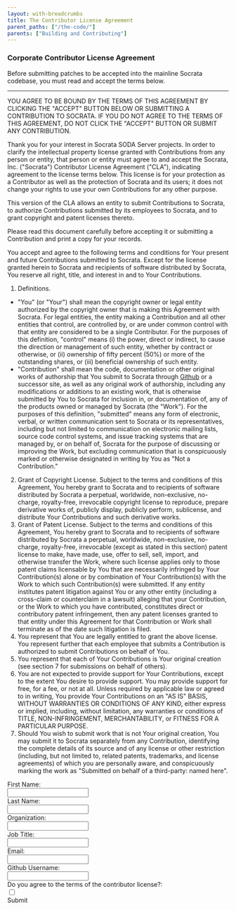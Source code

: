 ```yaml
---
layout: with-breadcrumbs
title: The Contributor License Agreement
parent_paths: ["/the-code/"]
parents: ["Building and Contributing"]
---
```


### Corporate Contributor License Agreement

Before submitting patches to be accepted into the mainline Socrata codebase, you must read and accept the terms below.

---

YOU AGREE TO BE BOUND BY THE TERMS OF THIS AGREEMENT BY CLICKING THE "ACCEPT" BUTTON BELOW OR SUBMITTING A CONTRIBUTION TO SOCRATA.  IF YOU DO NOT AGREE TO THE TERMS OF THIS AGREEMENT, DO NOT CLICK THE "ACCEPT" BUTTON OR SUBMIT ANY CONTRIBUTION.

Thank you for your interest in Socrata SODA Server projects.  In order to clarify the intellectual property license granted with Contributions from any person or entity, that person or entity must agree to and accept the Socrata, Inc. ("Socrata") Contributor License Agreement ("CLA"), indicating agreement to the license terms below.  This license is for your protection as a Contributor as well as the protection of Socrata and its users; it does not change your rights to use your own Contributions for any other purpose.

This version of the CLA allows an entity to submit Contributions to Socrata, to authorize Contributions submitted by its employees to Socrata, and to grant copyright and patent licenses thereto.

Please read this document carefully before accepting it or submitting a Contribution and print a copy for your records.

You accept and agree to the following terms and conditions for Your present and future Contributions submitted to Socrata. Except for the license granted herein to Socrata and recipients of software distributed by Socrata, You reserve all right, title, and interest in and to Your Contributions.

1. Definitions.
  - "You" (or "Your") shall mean the copyright owner or legal entity authorized by the copyright owner that is making this Agreement with Socrata. For legal entities, the entity making a Contribution and all other entities that control, are controlled by, or are under common control with that entity are considered to be a single Contributor. For the purposes of this definition, "control" means (i) the power, direct or indirect, to cause the direction or management of such entity, whether by contract or otherwise, or (ii) ownership of fifty percent (50%) or more of the outstanding shares, or (iii) beneficial ownership of such entity.
  - "Contribution" shall mean the code, documentation or other original works of authorship that You submit to Socrata through [Github](http://github.com/socrata) or a successor site, as well as any original work of authorship, including any modifications or additions to an existing work, that is otherwise submitted by You to Socrata for inclusion in, or documentation of, any of the products owned or managed by Socrata (the "Work"). For the purposes of this definition, "submitted" means any form of electronic, verbal, or written communication sent to Socrata or its representatives, including but not limited to communication on electronic mailing lists, source code control systems, and issue tracking systems that are managed by, or on behalf of, Socrata for the purpose of discussing or improving the Work, but excluding communication that is conspicuously marked or otherwise designated in writing by You as "Not a Contribution."
2. Grant of Copyright License. Subject to the terms and conditions of this Agreement, You hereby grant to Socrata and to recipients of software distributed by Socrata a perpetual, worldwide, non-exclusive, no-charge, royalty-free, irrevocable copyright license to reproduce, prepare derivative works of, publicly display, publicly perform, sublicense, and distribute Your Contributions and such derivative works.
3. Grant of Patent License. Subject to the terms and conditions of this Agreement, You hereby grant to Socrata and to recipients of software distributed by Socrata a perpetual, worldwide, non-exclusive, no-charge, royalty-free, irrevocable (except as stated in this section) patent license to make, have made, use, offer to sell, sell, import, and otherwise transfer the Work, where such license applies only to those patent claims licensable by You that are necessarily infringed by Your Contribution(s) alone or by combination of Your Contribution(s) with the Work to which such Contribution(s) were submitted. If any entity institutes patent litigation against You or any other entity (including a cross-claim or counterclaim in a lawsuit) alleging that your Contribution, or the Work to which you have contributed, constitutes direct or contributory patent infringement, then any patent licenses granted to that entity under this Agreement for that Contribution or Work shall terminate as of the date such litigation is filed.
4. You represent that You are legally entitled to grant the above license. You represent further that each employee  that submits a Contribution is authorized to submit Contributions on behalf of You.
5. You represent that each of Your Contributions is Your original creation (see section 7 for submissions on behalf of others).
6. You are not expected to provide support for Your Contributions, except to the extent You desire to provide support. You may provide support for free, for a fee, or not at all. Unless required by applicable law or agreed to in writing, You provide Your Contributions on an "AS IS" BASIS, WITHOUT WARRANTIES OR CONDITIONS OF ANY KIND, either express or implied, including, without limitation, any warranties or conditions of TITLE, NON-INFRINGEMENT, MERCHANTABILITY, or FITNESS FOR A PARTICULAR PURPOSE.
7. Should You wish to submit work that is not Your original creation, You may submit it to Socrata separately from any Contribution, identifying the complete details of its source and of any license or other restriction (including, but not limited to, related patents, trademarks, and license agreements) of which you are personally aware, and conspicuously marking the work as "Submitted on behalf of a third-party: named here".

<form id="mktForm_1095" class="form-horizontal" method="post" enctype="application/x-www-form-urlencoded" action="http://discover.socrata.com/index.php/leadCapture/save" name="mktForm_1095">
  <div class="control-group">
    <label for="FirstName" class="control-label">First Name:</label>
    <div class="controls">
      <input class="first-name required" name="FirstName" id="first-name" type="text" maxlength="255"/>
    </div>
  </div>
  <div class="control-group">
    <label for="LastName" class="control-label">Last Name:</label>
    <div class="controls">
      <input class="last-name required" name="LastName" id="last-name" type="text" maxlength="255"/>
    </div>
  </div>
  <div class="control-group">
    <label for="Company" class="control-label">Organization:</label>
    <div class="controls">
      <input class="company required" name="Company" id="company" type="text" maxlength="255"/>
    </div>
  </div>
  <div class="control-group">
    <label for="Title" class="control-label">Job Title:</label>
    <div class="controls">
      <input class="title required" name="Title" id="company" type="text" maxlength="255"/>
    </div>
  </div>
  <div class="control-group">
    <label for="Email" class="control-label">Email:</label>
    <div class="controls">
      <input class="email required" name="Email" id="email" type="text" maxlength="255"/>
    </div>
  </div>
  <div class="control-group">
    <label for="Github_Username__c" class="control-label">Github Username:</label>
    <div class="controls">
      <input class="github" name="Github_Username__c" id="github" type="text" maxlength="255"/>
    </div>
  </div>
  <div class="control-group">
    <label for="VariableContent" class="control-label">Do you agree to the terms of the contributor license?:</label>
    <div class="controls">
      <input class="checkbox required" name="VariableContent" id="github" type="checkbox" maxlength="255"/>
    </div>
  </div>
  <div class="control-group">
    <div class="controls">
      <a id="submit-button" class="btn btn-primary">Submit</a>
    </div>
  </div>

  <!-- Hidden Marketo Schtuff -->
  <input type="hidden" name="lpId" value="1959" />
  <input type="hidden" name="subId" value="147" />
  <input type="hidden" name="munchkinId" value="851-SII-641" />
  <input type="hidden" name="kw" value="" />
  <input type="hidden" name="cr" value="" />
  <input type="hidden" name="searchstr" value="" />
  <input type="hidden" name="lpurl" value="http://discover.socrata.com/HIABContributorLicenseRequest_Page.html?cr={creative}&amp;kw={keyword}" />
  <input type="hidden" name="formid" value="1099" />
  <input type="hidden" name="returnURL" value="http://www.socrata.com" />
  <input type="hidden" name="retURL" value="http://www.socrata.com" />
  <input type="hidden" name="returnLPId" value="-1" />
  <input type="hidden" name="_mkt_disp" value="return" />
  <input type="hidden" name="_mkt_trk" value="id:851-SII-641&amp;token:_mch-socrata.com-1362439796078-70186" />
  <input type="hidden" name="SPAM_Blocker__c" value="" />
</form>
  
<script type="text/javascript" src="/common/js/jquery.validate.min.js">// This space deliberately left empty. </script>
<script type="text/javascript">
  $("#mktForm_1095").validate({errorElement: "div"});
  $("#submit-button").click(function() { $("#contact-form").submit() });
</script>
